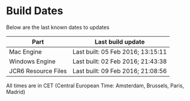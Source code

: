 # Build Dates

Below are the last known dates to updates

Part | Last build update
-----|-----
Mac Engine | Last built: 05 Feb 2016; 13:15:11
Windows Engine | Last built: 02 Feb 2016; 21:43:38
JCR6 Resource Files | Last built: 09 Feb 2016; 21:08:56
All times are in CET (Central European Time: Amsterdam, Brussels, Paris, Madrid)



